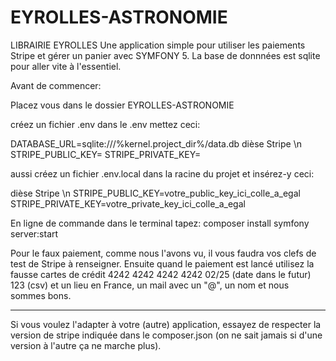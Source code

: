 # EYROLLES-ASTRONOMIE

LIBRAIRIE EYROLLES
Une application simple pour utiliser les paiements Stripe et gérer un panier avec SYMFONY 5.
La base de donnnées est sqlite pour aller vite à l'essentiel.

Avant de commencer:

Placez vous dans le dossier EYROLLES-ASTRONOMIE

créez un fichier .env
dans le .env mettez ceci:

DATABASE_URL=sqlite:///%kernel.project_dir%/data.db
dièse Stripe \n
STRIPE_PUBLIC_KEY=
STRIPE_PRIVATE_KEY=

aussi créez un fichier .env.local dans la racine du projet et insérez-y ceci:

dièse Stripe \n
STRIPE_PUBLIC_KEY=votre_public_key_ici_colle_a_egal
STRIPE_PRIVATE_KEY=votre_private_key_ici_colle_a_egal

En ligne de commande dans le terminal tapez:
composer install
symfony server:start



Pour le faux paiement, comme nous l'avons vu, il vous faudra vos clefs de test de Stripe à renseigner.
Ensuite quand le paiement est lancé utilisez la fausse cartes de crédit 4242 4242 4242 4242   02/25 (date dans le futur)
123 (csv) et un lieu en France, un mail avec un "@", un nom et nous sommes bons.

__________________________________

Si vous voulez l'adapter à votre (autre) application, essayez de respecter la version de stripe indiquée dans le
composer.json (on ne sait jamais si d'une version à l'autre ça ne marche plus).
